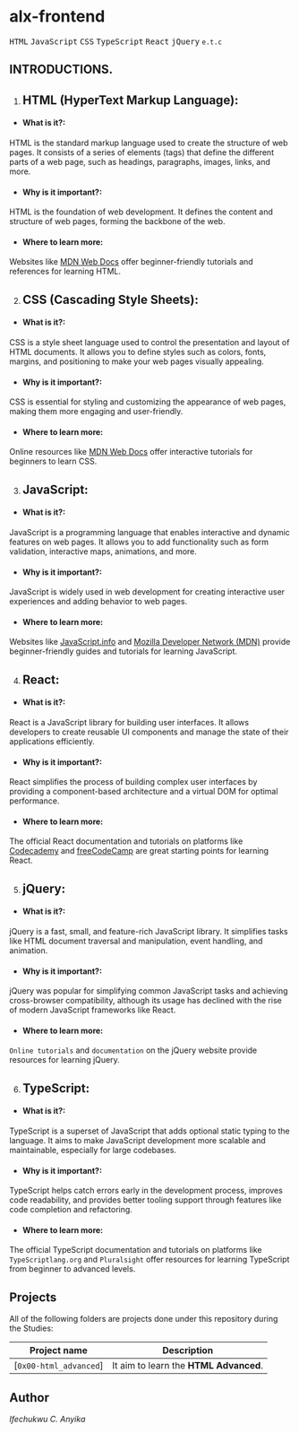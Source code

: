 # alx-frontend
<kbd>HTML</kbd> <kbd>JavaScript</kbd> <kbd>CSS</kbd> <kbd>TypeScript</kbd> <kbd>React</kbd> <kbd>jQuery</kbd> `e.t.c`

## INTRODUCTIONS.

1. <h2>HTML (HyperText Markup Language):</h2>

- <h4>What is it?:</h4>
HTML is the standard markup language used to create the structure of web pages. It consists of a series of elements (tags) that define the different parts of a web page, such as headings, paragraphs, images, links, and more.
- <h4>Why is it important?:</h4>
HTML is the foundation of web development. It defines the content and structure of web pages, forming the backbone of the web.
- <h4>Where to learn more:</h4>
Websites like [MDN Web Docs](https://developer.mozilla.org/en-US/docs/Learn/HTML/Introduction_to_HTML) offer beginner-friendly tutorials and references for learning HTML.

2. <h2>CSS (Cascading Style Sheets):</h2>

- <h4>What is it?:</h4>
CSS is a style sheet language used to control the presentation and layout of HTML documents. It allows you to define styles such as colors, fonts, margins, and positioning to make your web pages visually appealing.
- <h4>Why is it important?:</h4>
CSS is essential for styling and customizing the appearance of web pages, making them more engaging and user-friendly.
- <h4>Where to learn more:</h4>
Online resources like [MDN Web Docs](https://developer.mozilla.org/en-US/docs/Learn/CSS) offer interactive tutorials for beginners to learn CSS.

3. <h2>JavaScript:</h2>

- <h4>What is it?:</h4>
JavaScript is a programming language that enables interactive and dynamic features on web pages. It allows you to add functionality such as form validation, interactive maps, animations, and more.
- <h4>Why is it important?:</h4>
JavaScript is widely used in web development for creating interactive user experiences and adding behavior to web pages.
- <h4>Where to learn more:</h4>
Websites like [JavaScript.info]() and [Mozilla Developer Network (MDN)](https://developer.mozilla.org/en-US/docs/Learn/JavaScript) provide beginner-friendly guides and tutorials for learning JavaScript.

4. <h2>React:</h2>

- <h4>What is it?:</h4>
React is a JavaScript library for building user interfaces. It allows developers to create reusable UI components and manage the state of their applications efficiently.
- <h4>Why is it important?:</h4>
React simplifies the process of building complex user interfaces by providing a component-based architecture and a virtual DOM for optimal performance.
- <h4>Where to learn more:</h4>
The official React documentation and tutorials on platforms like [Codecademy]() and [freeCodeCamp]() are great starting points for learning React.

5. <h2>jQuery:</h2>

- <h4>What is it?:</h4>
jQuery is a fast, small, and feature-rich JavaScript library. It simplifies tasks like HTML document traversal and manipulation, event handling, and animation.
- <h4>Why is it important?:</h4>
jQuery was popular for simplifying common JavaScript tasks and achieving cross-browser compatibility, although its usage has declined with the rise of modern JavaScript frameworks like React.
- <h4>Where to learn more:</h4>
`Online tutorials` and `documentation` on the jQuery website provide resources for learning jQuery.

6. <h2>TypeScript:</h2>

- <h4>What is it?:</h4>
TypeScript is a superset of JavaScript that adds optional static typing to the language. It aims to make JavaScript development more scalable and maintainable, especially for large codebases.
- <h4>Why is it important?:</h4>
TypeScript helps catch errors early in the development process, improves code readability, and provides better tooling support through features like code completion and refactoring.
- <h4>Where to learn more:</h4>
The official TypeScript documentation and tutorials on platforms like `TypeScriptlang.org` and `Pluralsight` offer resources for learning TypeScript from beginner to advanced levels.

## Projects

All of the following folders are projects done under this repository during the Studies:

| Project name | Description |
| ------------ | ----------- |
| [`0x00-html_advanced`]| It aim to learn the **HTML Advanced**. |


## Author
_Ifechukwu C. Anyika_
